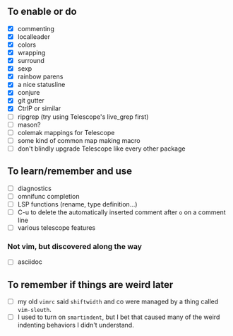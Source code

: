 ## To enable or do

- [x] commenting
- [x] localleader
- [x] colors
- [x] wrapping
- [x] surround
- [x] sexp
- [x] rainbow parens
- [x] a nice statusline
- [x] conjure
- [x] git gutter
- [x] CtrlP or similar
- [ ] ripgrep (try using Telescope's live_grep first)
- [ ] mason?
- [ ] colemak mappings for Telescope
- [ ] some kind of common map making macro
- [ ] don't blindly upgrade Telescope like every other package

## To learn/remember and use

- [ ] diagnostics
- [ ] omnifunc completion <C-x><C-o>
- [ ] LSP functions (rename, type definition...)
- [ ] C-u to delete the automatically inserted comment after `o` on a comment line
- [ ] various telescope features

### Not vim, but discovered along the way

- [ ] asciidoc

## To remember if things are weird later

- [ ] my old `vimrc` said `shiftwidth` and co were managed by a thing called `vim-sleuth`.
- [ ] I used to turn on `smartindent`, but I bet that caused many of the weird indenting behaviors I didn't understand.
